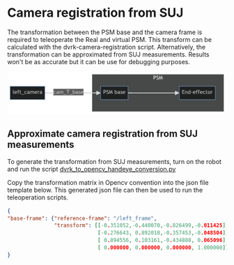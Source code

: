 # Camera registration from SUJ

The transformation between the PSM base and the camera frame is required to teleoperate the Real and virtual PSM. This transform can be calculated with the dvrk-camera-registration script. Alternatively, the transformation can be approximated from SUJ measurements. Results won't be as accurate but it can be use for debugging purposes.

![diagram](./images/cam_registration_diagram.png)

## Approximate camera registration from SUJ measurements

To generate the transformation from SUJ measurements, turn on the robot and run the script [dvrk_to_opencv_handeye_conversion.py](../scripts/testing_scripts/dvrk_to_opencv_handeye_conversion.py)

Copy the transformation matrix in Opencv convention into the json file template below. This generated json file can then be used to run the teleoperation scripts. 

```json
{
"base-frame": {"reference-frame": "/left_frame", 
               "transform": [[-0.351052,-0.440070,-0.826499,-0.011425],
                             [-0.276643, 0.892018,-0.357453,-0.048504],
                             [ 0.894556, 0.103161,-0.434888, 0.065096],
                             [ 0.000000, 0.000000, 0.000000, 1.000000]]}
}
```